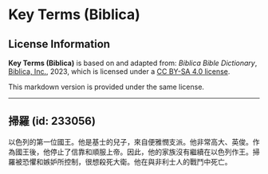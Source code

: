 # Key Terms (Biblica)

## License Information

**Key Terms (Biblica)** is based on and adapted from: _Biblica Bible Dictionary_, [Biblica, Inc.](https://www.biblica.com/), 2023, which is licensed under a [CC BY-SA 4.0 license](https://creativecommons.org/licenses/by-sa/4.0/legalcode.en).

This markdown version is provided under the same license.



--------------------------------

## 掃羅 (id: 233056)

以色列的第一位國王。他是基士的兒子，來自便雅憫支派。他非常高大、英俊。作為國王後，他停止了信靠和順服上帝。因此，他的家族沒有繼續在以色列作王。掃羅被恐懼和嫉妒所控制，很想殺死大衛。他在與非利士人的戰鬥中死亡。


